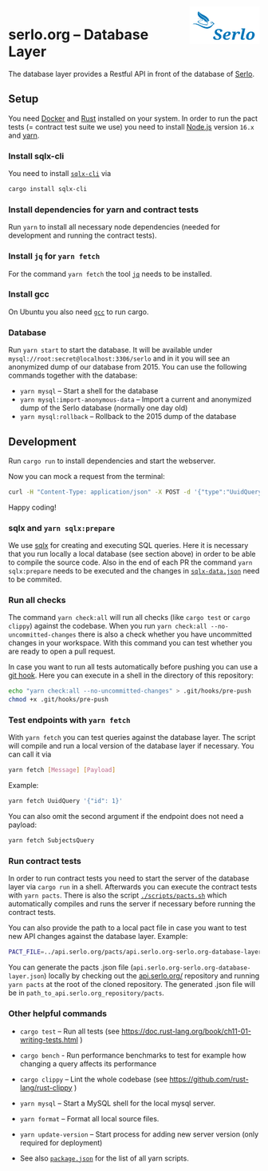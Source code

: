 <img src="https://raw.githubusercontent.com/serlo/frontend/staging/public/_assets/img/serlo-logo-gh.svg" alt="Serlo Logo" title="Serlo" align="right" height="75" />

# serlo.org – Database Layer

The database layer provides a Restful API in front of the database of [Serlo](https://serlo.org/).

## Setup

You need [Docker](https://docs.docker.com/engine/installation/) and [Rust](https://www.rust-lang.org) installed on your system. In order to run the pact tests (= contract test suite we use) you need to install [Node.js](https://nodejs.org/) version `16.x` and [yarn](https://yarnpkg.com/).

### Install sqlx-cli

You need to install [`sqlx-cli`](https://github.com/launchbadge/sqlx/tree/master/sqlx-cli) via

```sh
cargo install sqlx-cli
```

### Install dependencies for yarn and contract tests

Run `yarn` to install all necessary node dependencies (needed for development and running the contract tests).

### Install `jq` for `yarn fetch`

For the command `yarn fetch` the tool [`jq`](https://stedolan.github.io/jq/) needs to be installed.

### Install gcc

On Ubuntu you also need [`gcc`](https://gcc.gnu.org/) to run cargo.

### Database

Run `yarn start` to start the database. It will be available under `mysql://root:secret@localhost:3306/serlo` and in it you will see an anonymized dump of our database from 2015. You can use the following commands together with the database:

- `yarn mysql` – Start a shell for the database
- `yarn mysql:import-anonymous-data` – Import a current and anonymized dump of the Serlo database (normally one day old)
- `yarn mysql:rollback` – Rollback to the 2015 dump of the database

## Development

Run `cargo run` to install dependencies and start the webserver.

Now you can mock a request from the terminal:

```sh
curl -H "Content-Type: application/json" -X POST -d '{"type":"UuidQuery","payload":{"id":1565}}' http://localhost:8080/
```

Happy coding!

### sqlx and `yarn sqlx:prepare`

We use [sqlx](https://github.com/launchbadge/sqlx) for creating and executing SQL queries. Here it is necessary that you run locally a local database (see section above) in order to be able to compile the source code. Also in the end of each PR the command `yarn sqlx:prepare` needs to be executed and the changes in [`sqlx-data.json`](./sqlx-data.json) need to be commited.

### Run all checks

The command `yarn check:all` will run all checks (like `cargo test` or `cargo clippy`) against the codebase. When you run `yarn check:all --no-uncommitted-changes` there is also a check whether you have uncommitted changes in your workspace. With this command you can test whether you are ready to open a pull request.

In case you want to run all tests automatically before pushing you can use a [git hook](https://git-scm.com/book/en/v2/Customizing-Git-Git-Hooks). Here you can execute in a shell in the directory of this repository:

```sh
echo "yarn check:all --no-uncommitted-changes" > .git/hooks/pre-push
chmod +x .git/hooks/pre-push
```

### Test endpoints with `yarn fetch`

With `yarn fetch` you can test queries against the database layer. The script will compile and run a local version of the database layer if necessary. You can call it via

```sh
yarn fetch [Message] [Payload]
```

Example:

```sh
yarn fetch UuidQuery '{"id": 1}'
```

You can also omit the second argument if the endpoint does not need a payload:

```sh
yarn fetch SubjectsQuery
```

### Run contract tests

In order to run contract tests you need to start the server of the database layer via `cargo run` in a shell. Afterwards you can execute the contract tests with `yarn pacts`. There is also the script [`./scripts/pacts.sh`](./scripts/pacts.sh`) which automatically compiles and runs the server if necessary before running the contract tests.

You can also provide the path to a local pact file in case you want to test new API changes against the database layer. Example:

```sh
PACT_FILE=../api.serlo.org/pacts/api.serlo.org-serlo.org-database-layer.json ./scripts/pacts.sh
```

You can generate the pacts .json file (`api.serlo.org-serlo.org-database-layer.json`) locally by checking out the [api.serlo.org/](https://github.com/serlo/api.serlo.org/)
repository and running `yarn pacts` at the root of the cloned repository. The generated .json file will be in `path_to_api.serlo.org_repository/pacts`.

### Other helpful commands

- `cargo test` – Run all tests (see https://doc.rust-lang.org/book/ch11-01-writing-tests.html )
- `cargo bench` - Run performance benchmarks to test for example how changing a query affects its performance
- `cargo clippy` – Lint the whole codebase (see https://github.com/rust-lang/rust-clippy )
- `yarn mysql` – Start a MySQL shell for the local mysql server.
- `yarn format` – Format all local source files.
- `yarn update-version` – Start process for adding new server version (only required for deployment)

- See also [`package.json`](./package.json) for the list of all yarn scripts.
